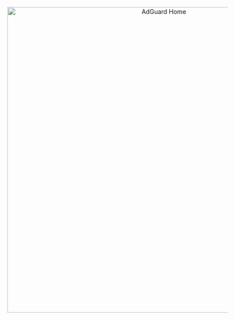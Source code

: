 <p align="center">
  <img src="https://repository-images.githubusercontent.com/212205397/b8761900-e4e2-11e9-9c1e-5d6a23250899" width="700px" alt="AdGuard Home" />
</p>
